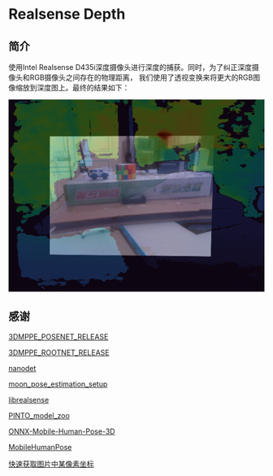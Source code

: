 # Realsense Depth

## 简介

使用Intel Realsense D435i深度摄像头进行深度的捕获。同时，为了纠正深度摄像头和RGB摄像头之间存在的物理距离，
我们使用了透视变换来将更大的RGB图像缩放到深度图上。最终的结果如下：

![](images/Snipaste_2022-03-11_20-22-21.png)

## 感谢

[3DMPPE_POSENET_RELEASE](https://github.com/mks0601/3DMPPE_POSENET_RELEASE)

[3DMPPE_ROOTNET_RELEASE](https://github.com/mks0601/3DMPPE_ROOTNET_RELEASE)

[nanodet](https://github.com/RangiLyu/nanodet)

[moon_pose_estimation_setup](https://github.com/faheinrich/moon_pose_estimation_setup)

[librealsense](https://github.com/IntelRealSense/librealsense)

[PINTO_model_zoo](https://github.com/PINTO0309/PINTO_model_zoo)

[ONNX-Mobile-Human-Pose-3D](https://github.com/ibaiGorordo/ONNX-Mobile-Human-Pose-3D)

[MobileHumanPose](https://github.com/SangbumChoi/MobileHumanPose)

[快速获取图片中某像素坐标](https://www.jianshu.com/p/fc162040f174)
